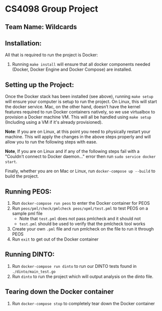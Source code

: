 # CS4098 Group Project
## Team Name: Wildcards

## Installation:

All that is required to run the project is Docker:

1. Running `make install` will ensure that all docker components needed (Docker, Docker Engine and Docker Compose) are installed.

## Setting up the Project:

Once the Docker stack has been installed (see above), running `make setup` will ensure your computer is setup to run the project. On Linux, this will start the docker service. Mac, on the other hand, doesn’t have the kernel features required to run Docker containers natively, so we use virtualbox to provision a Docker machine VM. This will all be handled using `make setup` (Including using a VM if it's already provisioned).

**Note**: If you are on Linux, at this point you need to physically restart your machine. This will apply the changes in the above steps properly and will allow you to run the following steps with ease.

**Note**, If you are on Linux and if any of the following steps fail with a "Couldn't connect to Docker daemon..." error then run `sudo service docker start`. 

Finally, whether you are on Mac or Linux, run `docker-compose up --build` to build the project.

## Running PEOS:

1. Run `docker-compose run peos` to enter the Docker container for PEOS
2. Run `peos/pml/check/pmlcheck peos/xpml/test.pml` to test PEOS on a sample pml file
   * Note that `test.pml` does not pass pmlcheck and it should not
   * `test.pml` should be used to verify that the pmlcheck tool works
3. Create your own `.pml` file and run pmlcheck on the file to run it through PEOS
4. Run `exit` to get out of the Docker container

## Running DINTO:

1. Run `docker-compose run dinto` to run our DINTO tests found in `./dinto/main_test.go`
2. Run `dinto` to run the project which will output analysis on the dinto file.

## Tearing down the Docker container

1. Run `docker-compose stop` to completely tear down the Docker container
